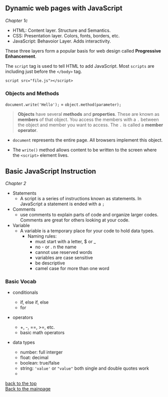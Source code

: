 ## Dynamic web pages with JavaScript
*Chapter 1c*

+ HTML: Content layer.  Structure and Semantics.
+ CSS: Presentation layer.  Colors, fonts, borders, etc.
+ JavaScript: Behavoior Layer.  Adds interactivity.

These three layers form a popular basis for web design called **Progressive Enhancement**.

The `script` tag is used to tell HTML to add JavaScript.  Most `scripts` are including just before the `</body>` tag.

`script src="file.js"></script>`

### Objects and Methods

`document.write('Hello');` = `object.method(parameter);`

> **Objects** have several **methods** and **properties**.  These are known as **members** of that object.  You access the members with a `.` between the object and member you want to access.  The `.` is called a **member operator**.

- `document` represents the entire page.  All browsers implement this object.

- The `write()` method allows content to be written to the screen where the `<script>` element lives.

## Basic JavaScript Instruction
*Chapter 2*

+ Statements
    + A script is a series of instructions known as statements.  In JavaScript a statement is ended with a `;`
+ Comments
    + use comments to explain parts of code and organize larger codes.  Comments are great for others looking at your code.
+ Variable
    + A variable is a temporary place for your code to hold data types.
        + Naming rules:
            + must start with a letter, $ or _
            + no - or . n the name
            + cannot use reserved words
            + variables are case sensitive
            + be descriptive
            + camel case for more than one word




### Basic Vocab 
+ conditionals
    + if, else if, else
    + for

+ operators
    + +, -, ==, >=, etc.
    + basic math operators

+ data types
    + number: full interger 
    + float: decimal
    + boolean: true/false
    + string: `'value'` or `"value"` both single and double quotes work
    + 


[back to the top](#scotts-reading-notes)<br>
[Back to the mainpage](README.md)

